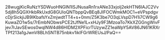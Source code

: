 28wugjKicRuNzYSDWuoHNGlN1ISJNusaRn1rxANe33xjolj2ekHTN6IAJC2Vv5dj8h5QGXHkbRkUxdG8GUloQNTbppQvBEq8JIFOCWmkMOC1+eVPspdgvcDjrSickjiJB9IKbafsYxZmjwdtTT4+s+0nm/Z5K3be7O3qLVspD7H1i7CW9g6KuwaZO1w5s/7rEmbNObwsPCE2tJfNe1L+xHJy9F3MzoaTo7KkXZGGngWivFjev7rJavSEwos0wqlNW4d86HIDM2XPFicrTUzywZZ1eaWpY5AV86JN61KRXrTPf213a1gJwnV8BLhSNTB75nbkv1ikIFGrWREUsJ/PaQ==